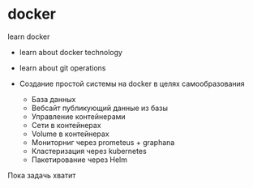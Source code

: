 # docker
learn docker


- learn about docker technology
- learn about git operations

- Создание простой системы на docker в целях самообразования
	- База данных
	- Вебсайт публикующий данные из базы
	- Управление контейнерами
	- Сети в контейнерах
	- Volume в контейнерах
	- Мониторниг через prometeus + graphana
	- Кластеризация через kubernetes
	- Пакетирование через Helm

Пока задачь хватит
